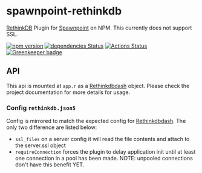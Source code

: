 # spawnpoint-rethinkdb
[RethinkDB](http://rethinkdb.com/) Plugin for [Spawnpoint](https://github.com/nodecraft/spawnpoint.js) on NPM. This currently does not support SSL.

[![npm version](https://badge.fury.io/js/spawnpoint-rethinkdb.svg)](https://badge.fury.io/js/spawnpoint-rethinkdb)
[![dependencies Status](https://david-dm.org/nodecraft/spawnpoint-rethinkdb/status.svg)](https://david-dm.org/nodecraft/spawnpoint-rethinkdb)
[![Actions Status](https://github.com/nodecraft/spawnpoint-rethinkdb/workflows/Node%20CI/badge.svg)](https://github.com/nodecraft/spawnpoint-rethinkdb/actions)
[![Greenkeeper badge](https://badges.greenkeeper.io/nodecraft/spawnpoint-rethinkdb.svg)](https://greenkeeper.io/)

## API
This api is mounted at `app.r` as a [Rethinkdbdash](https://github.com/neumino/rethinkdbdash) object. Please check the project documentation for more details for usage.

### Config `rethinkdb.json5`
Config is mirrored to match the expected config for [Rethinkdbdash](https://github.com/neumino/rethinkdbdash). The only two difference are listed below:

- `ssl_files` on a server config it will read the file contents and attach to the server.ssl object
- `requireConnection` forces the plugin to delay application init until at least one connection in a pool has been made. NOTE: unpooled connections don't have this benefit YET.
